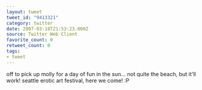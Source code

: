 ```yaml
---
layout: tweet
tweet_id: "9413321"
category: twitter
date: 2007-03-18T21:53:23.000Z
source: Twitter Web Client
favorite_count: 0
retweet_count: 0
tags:
- tweet
---
```


off to pick up molly for a day of fun in the sun... not quite the beach, but it'll work! seattle erotic art festival, here we come! :P
